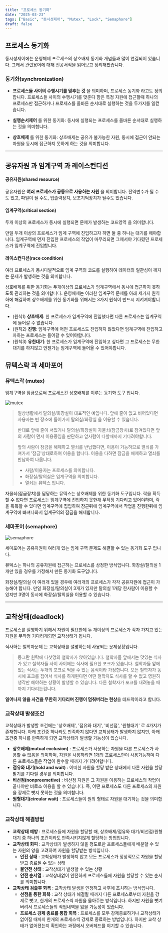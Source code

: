 ```yaml
---
title: "프로세스 동기화"
date: "2025-03-23"
tags: ["Basic", "동시성제어", "Mutex", "Lock", "Semaphore"]
draft: false
---
```


## 프로세스 동기화

동시성제어에는 운영체제 프로세스의 상호배제 동기화 개념들과 많이 연결되어 있습니다.
그래서 관련용어에 대해 전공서적을 읽어보고 정리해봤습니다.

### 동기화(synchronization)

- **프로세스들 사이의 수행시기를 맞추는 것** 을 의미하며, 프로세스 동기화 라고도 정의합니다. 프로세스들 사이의 수행시기를 맞춘다 함은 특정 자원에 접근할때 하나의 프로세스만 접근하거나 프로세스를 올바른 순서대로 실행하는 것을 두가지를 일컫습니다.

- **실행순서제어** 를 위한 동기화: 동시에 실행되는 프로세스를 올바른 순서대로 실행하는 것을 의미합니다.

- **상호배제** 를 위한 동기화: 상호배제는 공유가 불가능한 자원, 동시에 접근이 안되는 자원을 동시에 접근하지 못하게 하는 것을 의미합니다.

---

## 공유자원 과 임계구역 과 레이스컨디션

#### **공유자원(shared resource)**

공유자원은 **여러 프로세스가 공동으로 사용하는 자원** 을 의미합니다. 전역변수가 될 수도 있고, 파일이 될 수도, 입출력장치, 보조기억장치가 될수도 있습니다.

#### **임계구역(critical section)**

두개 이상의 프로세스가 동시에 실행되면 문제가 발생하는 코드영역 을 의미합니다.

만일 두개 이상의 프로세스가 임계 구역에 진입하고자 하면 둘 중 하나는 대기를 해야합니다. 임계구역에 먼저 진입한 프로세스의 작업이 마무리되면 그제서야 기다렸던 프로세스가 임계구역에 진입합니다.

#### **레이스컨디션(race condition)**

여러 프로세스가 동시다발적으로 임계 구역의 코드를 실행하여 데이터의 일관성이 깨지는 문제가 발생하는 것을 의미합니다.

상호배제를 위한 동기화는 두개이상의 프로세스가 임계구역에서 동시에 접근하지 못하도록 관리하는 것을 의미합니다.
운영체제는 이러한 임계구역 문제를 아래 세가지 원칙하에 해결하며 상호배제를 위한 동기화를 위해서는 3가지 원칙이 반드시 지켜져야합니다.

- (원칙1) **상호배제**: 한 프로세스가 임계구역에 진입했다면 다른 프로세스는 임계구역에 들어갈 수 없습니다.
- (원칙2) **진행**: 임계구역에 어떤 프로세스도 진입하지 않았다면 임계구역에 진입하고자하는 프로세스는 들어갈 수 있어야합니다.
- (원칙3) **유한대기**: 한 프로세스가 임계구역에 진입하고 싶다면 그 프로세스는 무한대기를 하지않고 언젠가는 임계구역에 들어올 수 있어야합니다.


## 뮤텍스락 과 세마포어

### 뮤텍스락 (mutex)

임계구역을 잠금으로써 프로세스간 상호배제를 이루는 동기화 도구 입니다.

![mutex](../images/mutex_lock_example.png)

> 일상생활에서 탈의실/화장실이 대표적인 예입니다.
> 앞에 줄이 없고 비어있다면 사용자는 빈 장소에 들어가서 탈의실/화장실 을 이용할 수 있습니다.
>
> 반대로 앞에 줄이 서있거나 탈의실/화장실이 자물쇠(잠금장치)로 잠겨있다면 앞의 사람이 먼저 이용중임을 판단하고 앞사람이 다할때까지 기다려야합니다.
>
> 앞의 사람이 잠금을 해제하고 열쇠를 반납했다면, 이용이 가능하므로 열쇠를 가져가서 '잠금'상태로하여 이용을 합니다. 이용을 다하면 잠금을 해제하고 열쇠를 반납하여 나옵니다.
>
> - 사람/이용자는 프로세스를 의미합니다.
> - 화장실/탈의실은 임계구역을 의미합니다.
> - 열쇠는 뮤텍스 입니다.

자물쇠(잠금장치)를 담당하는 뮤텍스는 상호배제를 위한 동기화 도구입니다.
락을 획득할 수 없다면 프로세스는 임계구역에 진입하지 못한채 무작정 기다리고 있어야하며, 락을 획득할 수 있다면 임계구역에 집입하여 잠근뒤에 임계구역에서 작업을 진행한뒤에 임계구역에 빠져나와서 임계구역의 잠금을 해제합니다.

### 세마포어 (semaphore)

![semaphore](../images/semaphore_example.png)

세마포어는 공유자원이 여러개 있는 임계 구역 문제도 해결할 수 있는 동기화 도구 입니다.

뮤텍스는 하나의 공유자원에 접근하는 프로세스를 상정한 방식입니다. 화장실/탈의실 1개만 있을 경우를 가정해서 만든 동기화 도구입니다.

화장실/탈의실 이 여러개 있을 경우에 여러개의 프로세스가 각각 공유자원에 접근이 가능해야 합니다. 만일 화장실/탈의실이 3개가 있지만 탈의실 1개당 한사람이 이용할 수 있지만 3명이 동시에 화장실/탈의실을 이용할 수 있습니다.

---

## 교착상태(deadlock)

프로세스를 실행하기 위해서 자원이 필요한데 두 개이상의 프로세스가 각자 가지고 있는 자원을 무작정 기다리게되면 교착상태가 됩니다.

식사하는 철학자문제 는 교착상태를 설명하는데 사용되는 문제상황입니다.

> 동그란 원탁에 다섯명의 철학자가 앉아있습니다.
> 철학자들 앞에서는 맛있는 식사가 있고 철학자들 사이 사이에는 식사에 필요한 포크가 있습니다.
> 철학자들 앞에 있는 식사는 두개의 포크로 먹을 수 있는 음식이라 가정합니다.
> 모든 철학자가 동시에 포크를 집어서 식사를 하게된다면 어떤 철학자도 식사를 할 수 없고 영원히 생각만 해야하는 상황이 발생할 수 있습니다. 다른 철학자가 포크를 내려놓을 때까지 기다리는겁니다.

**일어나지 않을 사건을 무한히 기다리며 진행이 멈춰버리는 현상**을 데드락이라고 합니다.

### 교착상태 발생조건

교착상태가 발생할 조건에는 '상호배제', '점유와 대기', '비선점', '원형대기' 로 4가지가 존재합니다.
아래 조건중 하나라도 만족하지 않다면 교착상태가 발생하지 않지만, 아래 조건중 하나를 만족하게 되면 교착상태가 발생할 가능성이 있습니다.

- **상호배제(mutual exclusion)** : 프로세스가 사용하는 자원을 다른 프로세스가 사용할 수 없음을 의미하며, 자원을 사용하려면 1개의 프로세스만이 사용가능하며 다른 프로세스들은 작업이 완수할 때까지 기다려야합니다.
- **점유와 대기(hold and wait)** : 어떠한 자원을 할당 받은 상태에서 다른 자원을 할당 받기를 기다릴 경우를 의미합니다.
- **비선점(nonpreemetive)** : 비선점 자원은 그 자원을 이용하는 프로세스의 작업이 끝나야만 비로소 이용을 할 수 있습니다. 즉, 어떤 프로세스도 다른 프로세스의 자원을 강제로 뺏지 못하는 것을 의미합니다.
- **원형대기(circular wait)** : 프로세스들이 원의 형태로 자원을 대기하는 것을 의미합니다.

### 교착상태 해결방법

- **교착상태 예방** : 프로세스들에 자원을 할당할 때, 상호배제/점유와 대기/비선점/원형대기 중 하나의 조건이라도 만족시키지않게 할당하는 방법입니다.
- **교착상태 회피** : 교착상태가 발생하지 않을 정도로만 프로세스들에게 배분할 수 있는 자원의 양을 고려하여 자원을 할당받는 방식입니다.
  - **안전 상태** : 교착상태가 발생하지 않고 모든 프로세스가 정상적으로 자원을 할당받고 종료될 수 있는 상태
  - **불안전 상태** : 교착상태가 발생할 수 있는 상황
  - **안전 순서열** : 교착상태없이 안전하게 프로세스들에 자원을 할당할 수 있는 순서를 의미합니다.
- **교착상태 검출후 회복** : 교착상태 발생을 인정하고 사후에 조치하는 방식입니다.
  - **선점을 통한 회복** : 교착 상태가 해결될 때까지 다른 프로세스로부터 자원을 강제로 뺏고, 한개의 프로세스씩 자원을 몰아주는 방식입니다. 하지만 자원을 뺏겨버려서 프로세스들의 작업내역을 잃을 가능성이 있습니다.
  - **프로세스 강제 종료를 통합 회복** : 프로세스를 모두 강제종료하거나 교착상태가 없어질 때까지 한개의 프로세스씩 강제로 종료하는 방법입니다. 하지만 교착 상태가 없어졌는지 확인하는 과정에서 오버헤드를 야기할 수 있습니다.
